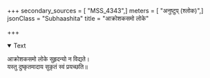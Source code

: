 +++
secondary_sources = [ "MSS_4343",]
meters = [ "अनुष्टुप् (श्लोक)",]
jsonClass = "Subhaashita"
title = "आक्रोशकसमो लोके"

+++

<details open><summary>Text</summary>

आक्रोशकसमो लोके सुहृदन्यो न विद्यते।  
यस्तु दुष्कृतमादाय सुकृतं स्वं प्रयच्छति॥
</details>
